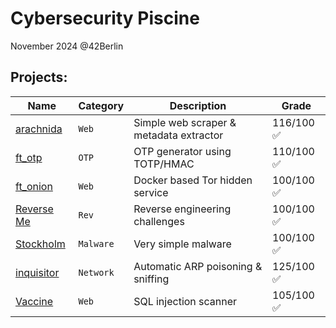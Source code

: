 # Cybersecurity Piscine
November 2024 @42Berlin

## Projects:

| Name | Category | Description | Grade |
|------|----------|-------------|-------|
| [arachnida](./arachnida) | `Web` | Simple web scraper & metadata extractor | 116/100 ✅
| [ft_otp](./ft_otp) | `OTP` | OTP generator using TOTP/HMAC | 110/100 ✅
| [ft_onion](./ft_onion) | `Web` | Docker based Tor hidden service | 100/100 ✅
| [Reverse Me](./reverseme) | `Rev` | Reverse engineering challenges | 100/100 ✅
| [Stockholm](./stockholm) | `Malware` | Very simple malware | 100/100 ✅
| [inquisitor](./inquisitor) | `Network` | Automatic ARP poisoning & sniffing | 125/100 ✅
| [Vaccine](./vaccine) | `Web` | SQL injection scanner | 105/100 ✅
